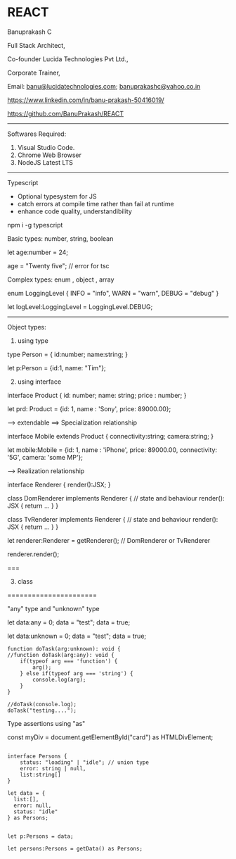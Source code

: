 # REACT
Banuprakash C

Full Stack Architect,

Co-founder Lucida Technologies Pvt Ltd.,

Corporate Trainer,

Email: 
banu@lucidatechnologies.com; 
banuprakashc@yahoo.co.in

https://www.linkedin.com/in/banu-prakash-50416019/

https://github.com/BanuPrakash/REACT

---------------------
Softwares Required:
1) Visual Studio Code. 
2) Chrome Web Browser
3) NodeJS Latest LTS

------------------

Typescript
* Optional typesystem for JS
* catch errors at compile time rather than fail at runtime
* enhance code quality, understandibility

npm i -g typescript

Basic types: number, string, boolean

let age:number = 24;

age = "Twenty five"; // error for tsc

Complex types: enum , object , array

enum LoggingLevel {
	INFO = "info",
	WARN = "warn",
	DEBUG = "debug"
}

let logLevel:LoggingLevel = LoggingLevel.DEBUG;

----

Object types:
1)   using type

type Person = {
	id:number;
	name:string;
}

let p:Person = {id:1, name: "Tim"};


2) using interface

interface Product {
	id: number;
	name: string;
	price : number;
}

let prd: Product = {id: 1, name : 'Sony', price: 89000.00};

--> extendable ==> Specialization relationship

interface Mobile extends Product {
	connectivity:string;
	camera:string;
}

let mobile:Mobile = {id: 1, name : 'iPhone', price: 89000.00, connectivity: '5G', camera: 'some MP'};

--> Realization relationship

interface Renderer {
	render():JSX;
}

class DomRenderer implements Renderer {
	// state and behaviour
	render(): JSX {
		return ...
	}
}

class TvRenderer implements Renderer {
	// state and behaviour
	render(): JSX {
		return ...
	}
}

let renderer:Renderer = getRenderer(); // DomRenderer or TvRenderer

renderer.render();

===

3) class

======================

"any" type and "unknown" type

let data:any  = 0;
data  = "test";
data = true;


let data:unknown = 0;
data  = "test";
data = true;


```
function doTask(arg:unknown): void {
//function doTask(arg:any): void {
	if(typeof arg === 'function') {
		arg();
	} else if(typeof arg === 'string') {
		console.log(arg);
  	}
}

//doTask(console.log);
doTask("testing....");
```

Type assertions using "as"

<div id="card"></div>

const myDiv = document.getElementById("card") as HTMLDivElement;

```

interface Persons {
	status: "loading" | "idle"; // union type
	error: string | null,
	list:string[]
}

let data = {
  list:[],
  error: null,
  status: "idle"	
} as Persons;


let p:Persons = data;

let persons:Persons = getData() as Persons;
```



